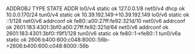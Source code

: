 ADDROBJ           TYPE     STATE        ADDR
lo0/v4            static   ok           127.0.0.1/8
net0/v4           dhcp     ok           10.0.0.170/24
tun0/v4           static   ok           10.39.192.149->10.39.192.149
lo0/v6            static   ok           ::1/128
net0/v6           addrconf ok           fe80::a00:27ff:fe92:321d/10
net0/v6           addrconf ok           2601:183:4301:3bf0:a00:27ff:fe92:321d/64
net0/v6           addrconf ok           2601:183:4301:3bf0::f9f1/128
tun0/v6           static   ok           fe80::1->fe80::1
tun0/v6a          static   ok           2606:b400:600:c048:8000::56b->2606:b400:600:c048:8000::56b

